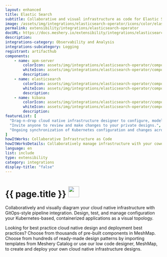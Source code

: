 ```yaml
---
layout: enhanced
title: Elastic Search
subtitle: Collaborative and visual infrastructure as code for Elastic Search
image: /assets/img/integrations/elasticsearch-operator/icons/color/elasticsearch-operator-color.svg
permalink: extensibility/integrations/elasticsearch-operator
docURL: https://docs.meshery.io/extensibility/integrations/elasticsearch-operator
description: 
integrations-category: Observability and Analysis
integrations-subcategory: Logging
registrant: artifacthub
components: 
	- name: apm-server
		colorIcon: assets/img/integrations/elasticsearch-operator/components/apm-server/icons/color/apm-server-color.svg
		whiteIcon: assets/img/integrations/elasticsearch-operator/components/apm-server/icons/white/apm-server-white.svg
		description: 
	- name: elasticsearch
		colorIcon: assets/img/integrations/elasticsearch-operator/components/elasticsearch/icons/color/elasticsearch-color.svg
		whiteIcon: assets/img/integrations/elasticsearch-operator/components/elasticsearch/icons/white/elasticsearch-white.svg
		description: 
	- name: kibana
		colorIcon: assets/img/integrations/elasticsearch-operator/components/kibana/icons/color/kibana-color.svg
		whiteIcon: assets/img/integrations/elasticsearch-operator/components/kibana/icons/white/kibana-white.svg
		description: 
featureList: [
  "Drag-n-drop cloud native infrastructure designer to configure, model, and deploy your workloads.",
  "Invite anyone to review and make changes to your private designs.",
  "Ongoing synchronization of Kubernetes configuration and changes across any number of clusters."
]
howItWorks: Collaborative Infrastructure as Code
howItWorksDetails: Collaboratively manage infrastructure with your coworkers synchronously sharing the same designs.
language: en
list: include
type: extensibility
category: integrations
display-title: "false"
---
```

<h1>{{ page.title }} <img src="{{ page.image }}" style="width: 35px; height: 35px;" /></h1>

<p>

</p>
<p>
    Collaboratively and visually diagram your cloud native infrastructure with GitOps-style pipeline integration. Design, test, and manage configuration your Kubernetes-based, containerized applications as a visual topology.
</p>
<p>
    Looking for best practice cloud native design and deployment best practices? Choose from thousands of pre-built components in MeshMap. Choose from hundreds of ready-made design patterns by importing templates from Meshery Catalog or use our low code designer, MeshMap, to create and deploy your own cloud native infrastructure designs.
</p>
